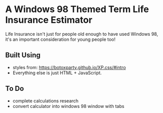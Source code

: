 # A Windows 98 Themed Term Life Insurance Estimator

Life Insurance isn't just for people old enough to have used Windows 98, it's an important consideration for young people too!

## Built Using

- styles from: https://botoxparty.github.io/XP.css/#intro
- Everything else is just HTML + JavaScript.

## To Do

- complete calculations research
- convert calculator into windows 98 window with tabs
